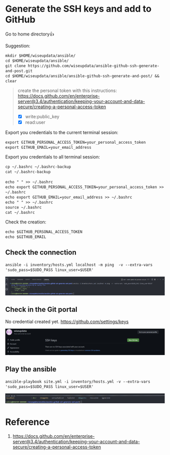 # **Generate the SSH keys and add to GitHub**

Go to home directory👍

Suggestion:

```
mkdir $HOME/wiseupdata/ansible/
cd $HOME/wiseupdata/ansible/
git clone https://github.com/wiseupdata/ansible-github-ssh-generate-and-post.git
cd $HOME/wiseupdata/ansible/ansible-github-ssh-generate-and-post/ && clear
```

> create the personal token with this instructions:
> https://docs.github.com/en/enterprise-server@3.4/authentication/keeping-your-account-and-data-secure/creating-a-personal-access-token
>
> - [X] write:public_key
> - [X] read:user

Export you credentials to the current terminal session:

````
export GITHUB_PERSONAL_ACCESS_TOKEN=your_personal_access_token
export GITHUB_EMAIL=your_email_address
````

Export you credentials to all terminal session:

````
cp ~/.bashrc ~/.bashrc-backup
cat ~/.bashrc-backup

echo " " >> ~/.bashrc
echo export GITHUB_PERSONAL_ACCESS_TOKEN=your_personal_access_token >> ~/.bashrc
echo export GITHUB_EMAIL=your_email_address >> ~/.bashrc
echo " " >> ~/.bashrc
source ~/.bashrc
cat ~/.bashrc
````

Check the creation:

```
echo $GITHUB_PERSONAL_ACCESS_TOKEN
echo $GITHUB_EMAIL
```

## Check the connection

```
ansible -i inventory/hosts.yml localhost -m ping  -v --extra-vars 'sudo_pass=$SUDO_PASS linux_user=$USER'
```

![](assets/20230312_202922_image.png)

## Check in the Git portal

No credential created yet.
https://github.com/settings/keys

![](assets/20230312_203150_image.png)

## Play the ansible

```
ansible-playbook site.yml -i inventory/hosts.yml -v --extra-vars 'sudo_pass=$SUDO_PASS linux_user=$USER'
```

![](assets/20230312_203343_image.png)

# Reference

1. https://docs.github.com/en/enterprise-server@3.4/authentication/keeping-your-account-and-data-secure/creating-a-personal-access-token
